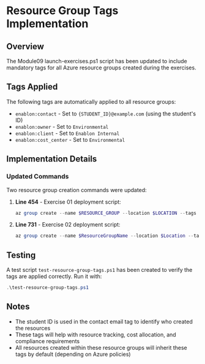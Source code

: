 # Resource Group Tags Implementation

## Overview
The Module09 launch-exercises.ps1 script has been updated to include mandatory tags for all Azure resource groups created during the exercises.

## Tags Applied
The following tags are automatically applied to all resource groups:

- `enablon:contact` - Set to `{STUDENT_ID}@example.com` (using the student's ID)
- `enablon:owner` - Set to `Environmental`
- `enablon:client` - Set to `Enablon Internal`
- `enablon:cost_center` - Set to `Environmental`

## Implementation Details

### Updated Commands
Two resource group creation commands were updated:

1. **Line 454** - Exercise 01 deployment script:
   ```powershell
   az group create --name $RESOURCE_GROUP --location $LOCATION --tags "enablon:contact=$STUDENT_ID@example.com" "enablon:owner=Environmental" "enablon:client=Enablon Internal" "enablon:cost_center=Environmental"
   ```

2. **Line 731** - Exercise 02 deployment script:
   ```powershell
   az group create --name $ResourceGroupName --location $Location --tags "enablon:contact=$STUDENT_ID@example.com" "enablon:owner=Environmental" "enablon:client=Enablon Internal" "enablon:cost_center=Environmental"
   ```

## Testing
A test script `test-resource-group-tags.ps1` has been created to verify the tags are applied correctly. Run it with:

```powershell
.\test-resource-group-tags.ps1
```

## Notes
- The student ID is used in the contact email tag to identify who created the resources
- These tags will help with resource tracking, cost allocation, and compliance requirements
- All resources created within these resource groups will inherit these tags by default (depending on Azure policies)